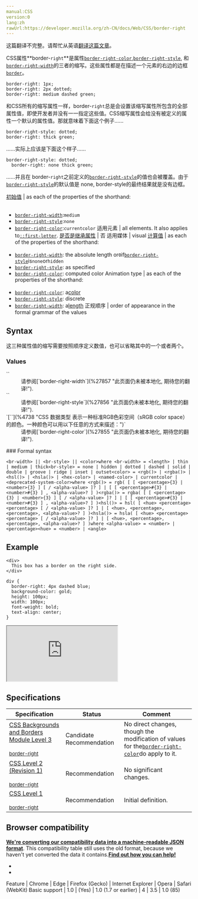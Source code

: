 ```yaml
---
manual:CSS
version:0
lang:zh
rawUrl:https://developer.mozilla.org/zh-CN/docs/Web/CSS/border-right
---
```




这篇翻译不完整。请帮忙从英语[翻译这篇文章](%29107 "")。






CSS属性**border-`right`**是属性[`border-right-color`](%27855 "此页面仍未被本地化, 期待您的翻译!"),[`border-right-style`](%27856 "此页面仍未被本地化, 期待您的翻译!"), 和[`border-right-width`](%27857 "此页面仍未被本地化, 期待您的翻译!")的三者的缩写。这些属性都是在描述一个元素的右边的边框[`border`](%146 "CSS的border属性是一个用于设置各种单独的边界属性的简写属性。border可以用于设置一个或多个以下属性的值： border-width, border-style, border-color。")。


```
border-right: 1px;
border-right: 2px dotted;
border-right: medium dashed green;
```


和CSS所有的缩写属性一样，border-`right`总是会设置该缩写属性所包含的全部属性值，即使开发者并没有一一指定这些值。CSS缩写属性会给没有被定义的属性一个默认的属性值。那就意味着下面这个例子......


```
border-right-style: dotted;
border-right: thick green;
```


......实际上应该是下面这个样子......


```
border-right-style: dotted;
  border-right: none thick green;
```


......并且在 border-`right`之前定义的[`border-right-style`](%27856 "此页面仍未被本地化, 期待您的翻译!")的值也会被覆盖。由于[`border-right-style`](%27856 "此页面仍未被本地化, 期待您的翻译!")的默认值是 none, border-style的最终结果就是没有边框。



[初始值](%28302 "") | as each of the properties of the shorthand:<br></br>
* [`border-right-width`](%27857 "此页面仍未被本地化, 期待您的翻译!"):`medium`
* [`border-right-style`](%27856 "此页面仍未被本地化, 期待您的翻译!"):`none`
* [`border-right-color`](%27855 "此页面仍未被本地化, 期待您的翻译!"):`currentcolor` 
适用元素 | all elements. It also applies to[`::first-letter`](%27929 "CSS 伪元素 ::first-letter会选中某 block-level element（块级元素）第一行的第一个字母，并且文字所处的行之前没有其他内容（如图片和内联的表格） 。"). 
[是否是继承属性](%28299 "") | 否 
适用媒体 | visual 
[计算值](%28304 "") | as each of the properties of the shorthand:<br></br>
* [`border-right-width`](%27857 "此页面仍未被本地化, 期待您的翻译!"): the absolute length or`0`if[`border-right-style`](%27856 "此页面仍未被本地化, 期待您的翻译!")is`none`or`hidden`
* [`border-right-style`](%27856 "此页面仍未被本地化, 期待您的翻译!"): as specified
* [`border-right-color`](%27855 "此页面仍未被本地化, 期待您的翻译!"): computed color 
Animation type | as each of the properties of the shorthand:<br></br>
* [`border-right-color`](%27855 "此页面仍未被本地化, 期待您的翻译!"): a[color](%28651 "Values of the <color> CSS data type are interpolated on each of their red, green, blue components, each handled as a real, floating-point number. Note that interpolation of colors happens in the alpha-premultiplied sRGBA color space to prevent unexpected grey colors to appear.")
* [`border-right-style`](%27856 "此页面仍未被本地化, 期待您的翻译!"): discrete
* [`border-right-width`](%27857 "此页面仍未被本地化, 期待您的翻译!"): a[length](%28692 "Values of the <length> CSS data type are interpolated as real, floating-point numbers.") 
正规顺序 | order of appearance in the formal grammar of the values 


## Syntax<a name="Syntax"></a>


这三种属性值的缩写需要按照顺序定义数值，也可以省略其中的一个或者两个。


### Values<a name="Values"></a>
<dl><dt id=''>`<br-width>`</dt><dd>请参阅[`border-right-width`](%27857 "此页面仍未被本地化, 期待您的翻译!").</dd><dt id=''>`<br-style>`</dt><dd>请参阅[`border-right-style`](%27856 "此页面仍未被本地化, 期待您的翻译!").</dd><dt id=''>`[`<color>`](%4738 "CSS 数据类型 <color> 表示一种标准RGB色彩空间（sRGB color space）的颜色。一种颜色可以用以下任意的方式来描述：")`</dt><dd>请参阅[`border-right-color`](%27855 "此页面仍未被本地化, 期待您的翻译!").</dd></dl>
### Formal syntax<a name="Formal_syntax"></a>

```
<br-width> || <br-style> || <color>where <br-width> = <length> | thin | medium | thick<br-style> = none | hidden | dotted | dashed | solid | double | groove | ridge | inset | outset<color> = <rgb()> | <rgba()> | <hsl()> | <hsla()> | <hex-color> | <named-color> | currentcolor | <deprecated-system-color>where <rgb()> = rgb( [ [ <percentage>{3} | <number>{3} ] [ / <alpha-value> ]? ] | [ [ <percentage>#{3} | <number>#{3} ] , <alpha-value>? ] )<rgba()> = rgba( [ [ <percentage>{3} | <number>{3} ] [ / <alpha-value> ]? ] | [ [ <percentage>#{3} | <number>#{3} ] , <alpha-value>? ] )<hsl()> = hsl( [ <hue> <percentage> <percentage> [ / <alpha-value> ]? ] | [ <hue>, <percentage>, <percentage>, <alpha-value>? ] )<hsla()> = hsla( [ <hue> <percentage> <percentage> [ / <alpha-value> ]? ] | [ <hue>, <percentage>, <percentage>, <alpha-value>? ] )where <alpha-value> = <number> | <percentage><hue> = <number> | <angle>
```

## Example<a name="Example"></a>

```
<div>
  This box has a border on the right side.
</div>
```

```
div {
  border-right: 4px dashed blue;
  background-color: gold;
  height: 100px;
  width: 100px;
  font-weight: bold;
  text-align: center;
}
```


<iframe src='https://mdn.mozillademos.org/zh-CN/docs/Web/CSS/border-right$samples/Example?revision=1282625' width='null' height='null'></iframe>



## Specifications<a name="Specifications"></a>

Specification | Status | Comment 
 ---  |  ---  |  ---  | 
[CSS Backgrounds and Borders Module Level 3<br></br><small>border-right</small>](%29108 "") | Candidate Recommendation | No direct changes, though the modification of values for the[`border-right-color`](%27855 "此页面仍未被本地化, 期待您的翻译!")do apply to it. 
[CSS Level 2 (Revision 1)<br></br><small>border-right</small>](%29109 "") | Recommendation | No significant changes. 
[CSS Level 1<br></br><small>border-right</small>](%29110 "") | Recommendation | Initial definition. 


## Browser compatibility<a name="Browser_compatibility"></a>


**[We&#39;re converting our compatibility data into a machine-readable JSON format](%3344 "")**. This compatibility table still uses the old format, because we haven&#39;t yet converted the data it contains.**[Find out how you can help!](%3392 "")**


* 
* 

Feature | Chrome | Edge | Firefox (Gecko) | Internet Explorer | Opera | Safari (WebKit) 
Basic support | 1.0 | (Yes) | 1.0 (1.7 or earlier) | 4 | 3.5 | 1.0 (85) 






